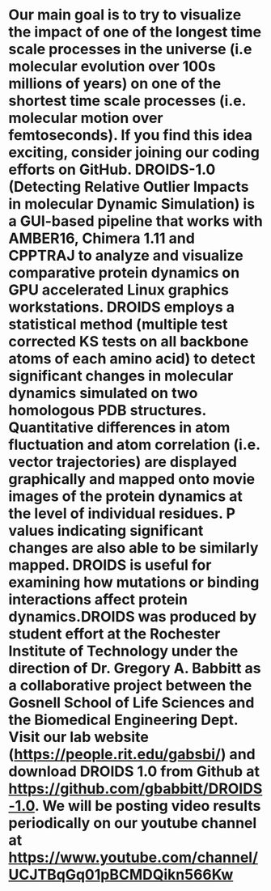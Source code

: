 # Our main goal is to try to visualize the impact of one of the longest time scale processes in the universe (i.e molecular evolution over 100s millions of years) on one of the shortest time scale processes (i.e. molecular motion over femtoseconds). If you find this idea exciting, consider joining our coding efforts on GitHub.  DROIDS-1.0 (Detecting Relative Outlier Impacts in molecular Dynamic Simulation) is a GUI-based pipeline that works with AMBER16, Chimera 1.11 and CPPTRAJ to analyze and visualize comparative protein dynamics on GPU accelerated Linux graphics workstations.  DROIDS employs a statistical method (multiple test corrected KS tests on all backbone atoms of each amino acid) to detect significant changes in molecular dynamics simulated on two homologous PDB structures.  Quantitative differences in atom fluctuation and atom correlation (i.e. vector trajectories) are displayed graphically and mapped onto movie images of the protein dynamics at the level of individual residues.  P values indicating significant changes are also able to be similarly mapped.  DROIDS is useful for examining how mutations or binding interactions affect protein dynamics.DROIDS was produced by student effort at the Rochester Institute of Technology under the direction of Dr. Gregory A. Babbitt as a collaborative project between the Gosnell School of Life Sciences and the Biomedical Engineering Dept.  Visit our lab website (https://people.rit.edu/gabsbi/) and download DROIDS 1.0 from Github at https://github.com/gbabbitt/DROIDS-1.0. We will be posting video results periodically on our youtube channel at https://www.youtube.com/channel/UCJTBqGq01pBCMDQikn566Kw 